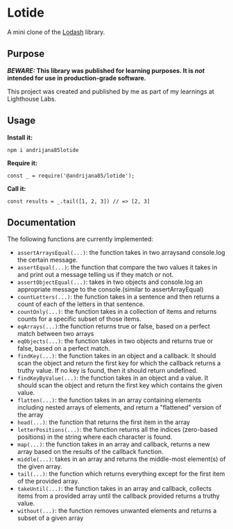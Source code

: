 # Lotide

A mini clone of the [Lodash](https://lodash.com) library.

## Purpose

**_BEWARE:_ This library was published for learning purposes. It is _not_ intended for use in production-grade software.**

This project was created and published by me as part of my learnings at Lighthouse Labs. 

## Usage

**Install it:**

`npm i andrijana85lotide`

**Require it:**

`const _ = require('@andrijana85/lotide');`

**Call it:**

`const results = _.tail([1, 2, 3]) // => [2, 3]`

## Documentation

The following functions are currently implemented:

* `assertArraysEqual(...)`: the function takes in two arraysand console.log the certain message.
* `assertEqual(...)`: the function that compare the two values it takes in and print out a message telling us if they match or not.
* `assertObjectEqual(...)`: takes in two objects and console.log an appropriate message to the console.(similar to assertArrayEqual)
* `countLetters(...)`: the function takes in a sentence and then returns a count of each of the letters in that sentence.
* `countOnly(...)`: the function takes in a collection of items and returns counts for a specific subset of those items.
* `eqArrays(...)`:the function returns true or false, based on a perfect match between two arrays 
* `eqObjects(...)`: the function takes in two objects and returns true or false, based on a perfect match.
* `findKey(...)`: the function takes in an object and a callback. It should scan the object and return the first key for which the callback returns a truthy value. If no key is found, then it should return undefined.
* `findKeyByValue(...)`: the function takes in an object and a value. It should scan the object and return the first key which contains the given value.
* `flatten(...)`: the function takes in an array containing elements including nested arrays of elements, and return a "flattened" version of the array
* `head(...)`: the function that returns the first item in the array
* `letterPositions(...)`: the function returns all the indices (zero-based positions) in the string where each character is found.
* `map(...)`: the function takes in an array and callback, returns a new array based on the results of the callback function.
* `middle(...)`: takes in an array and returns the middle-most element(s) of the given array.
* `tail(...)`: the function which returns everything except for the first item of the provided array.
* `takeUntil(...)`: the function takes in an array and callback, collects items from a provided array until the callback provided returns a truthy value.
* `without(...)`: the function removes unwanted elements and returns a subset of a given array
